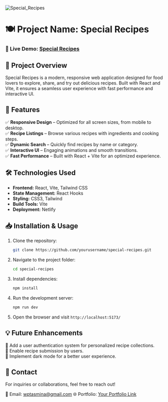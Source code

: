 
![Special_Recipes](https://github.com/user-attachments/assets/fac488d4-a247-4faa-b8cd-d6119896bbfa)


# 🍽️ Project Name: Special Recipes

### 🚀 Live Demo: [Special Recipes](https://special-recipes-rst.netlify.app)

## 📌 Project Overview
Special Recipes is a modern, responsive web application designed for food lovers to explore, share, and try out delicious recipes. Built with React and Vite, it ensures a seamless user experience with fast performance and interactive UI.

## 🎯 Features
✅ **Responsive Design** – Optimized for all screen sizes, from mobile to desktop.  
✅ **Recipe Listings** – Browse various recipes with ingredients and cooking steps.  
✅ **Dynamic Search** – Quickly find recipes by name or category.  
✅ **Interactive UI** – Engaging animations and smooth transitions.  
✅ **Fast Performance** – Built with React + Vite for an optimized experience.  

## 🛠 Technologies Used
- **Frontend:** React, Vite, Tailwind CSS
- **State Management:** React Hooks
- **Styling:** CSS3, Tailwind
- **Build Tools:** Vite
- **Deployment:** Netlify

## 📥 Installation & Usage
1. Clone the repository:
   ```bash
   git clone https://github.com/yourusername/special-recipes.git
   ```
2. Navigate to the project folder:
   ```bash
   cd special-recipes
   ```
3. Install dependencies:
   ```bash
   npm install
   ```
4. Run the development server:
   ```bash
   npm run dev
   ```
5. Open the browser and visit `http://localhost:5173/`

## 💡 Future Enhancements
🔹 Add a user authentication system for personalized recipe collections.  
🔹 Enable recipe submission by users.  
🔹 Implement dark mode for a better user experience.  

## 📩 Contact
For inquiries or collaborations, feel free to reach out!

📧 Email: wptasmina@gmail.com
🌐 Portfolio: [Your Portfolio Link](#)  

